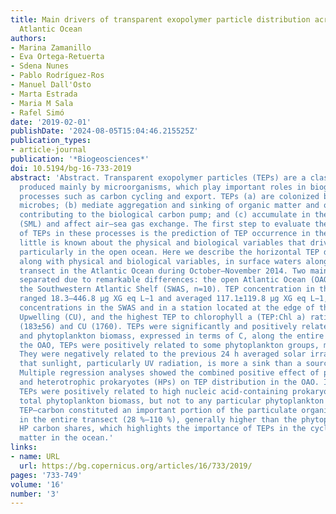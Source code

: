 ```yaml
---
title: Main drivers of transparent exopolymer particle distribution across the surface
  Atlantic Ocean
authors:
- Marina Zamanillo
- Eva Ortega-Retuerta
- Sdena Nunes
- Pablo Rodríguez-Ros
- Manuel Dall'Osto
- Marta Estrada
- Maria M Sala
- Rafel Simó
date: '2019-02-01'
publishDate: '2024-08-05T15:04:46.215525Z'
publication_types:
- article-journal
publication: '*Biogeosciences*'
doi: 10.5194/bg-16-733-2019
abstract: 'Abstract. Transparent exopolymer particles (TEPs) are a class of gel particles,
  produced mainly by microorganisms, which play important roles in biogeochemical
  processes such as carbon cycling and export. TEPs (a) are colonized by carbon-consuming
  microbes; (b) mediate aggregation and sinking of organic matter and organisms, thereby
  contributing to the biological carbon pump; and (c) accumulate in the surface microlayer
  (SML) and affect air–sea gas exchange. The first step to evaluate the global influence
  of TEPs in these processes is the prediction of TEP occurrence in the ocean. Yet,
  little is known about the physical and biological variables that drive their abundance,
  particularly in the open ocean. Here we describe the horizontal TEP distribution,
  along with physical and biological variables, in surface waters along a north–south
  transect in the Atlantic Ocean during October–November 2014. Two main regions were
  separated due to remarkable differences: the open Atlantic Ocean (OAO, n=30), and
  the Southwestern Atlantic Shelf (SWAS, n=10). TEP concentration in the entire transect
  ranged 18.3–446.8 µg XG eq L−1 and averaged 117.1±119.8 µg XG eq L−1, with the maximum
  concentrations in the SWAS and in a station located at the edge of the Canary Coastal
  Upwelling (CU), and the highest TEP to chlorophyll a (TEP:Chl a) ratios in the OAO
  (183±56) and CU (1760). TEPs were significantly and positively related to Chl a
  and phytoplankton biomass, expressed in terms of C, along the entire transect. In
  the OAO, TEPs were positively related to some phytoplankton groups, mainly Synechococcus.
  They were negatively related to the previous 24 h averaged solar irradiance, suggesting
  that sunlight, particularly UV radiation, is more a sink than a source for TEP.
  Multiple regression analyses showed the combined positive effect of phytoplankton
  and heterotrophic prokaryotes (HPs) on TEP distribution in the OAO. In the SWAS,
  TEPs were positively related to high nucleic acid-containing prokaryotic cells and
  total phytoplankton biomass, but not to any particular phytoplankton group. Estimated
  TEP–carbon constituted an important portion of the particulate organic carbon pool
  in the entire transect (28 %–110 %), generally higher than the phytoplankton and
  HP carbon shares, which highlights the importance of TEPs in the cycling of organic
  matter in the ocean.'
links:
- name: URL
  url: https://bg.copernicus.org/articles/16/733/2019/
pages: '733-749'
volume: '16'
number: '3'
---
```

